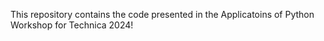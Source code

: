 This repository contains the code presented in the Applicatoins of Python Workshop for Technica 2024!
